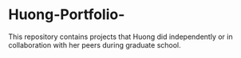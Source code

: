 # Huong-Portfolio-
This repository contains projects that Huong did independently or in collaboration with her peers during graduate school. 

